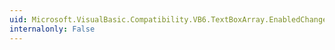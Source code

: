 ```yaml
---
uid: Microsoft.VisualBasic.Compatibility.VB6.TextBoxArray.EnabledChanged
internalonly: False
---
```

